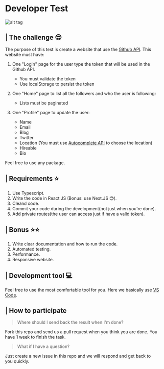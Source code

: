 # Developer Test

![alt tag](https://s3-sa-east-1.amazonaws.com/images.taximanager.com.br/tripee-banner.png)

## | The challenge 😎

The purpose of this test is create a website that use the [Github API](https://docs.github.com/en/rest/reference).
This website must have:

1. One "Login" page for the user type the token that will be used in the Github API.

   - You must validate the token
   - Use localStorage to persist the token

2. One "Home" page to list all the followers and who the user is following:

   - Lists must be paginated

3. One "Profile" page to update the user:
   - Name
   - Email
   - Blog
   - Twitter
   - Location (You must use [Autocomplete API](https://developers.google.com/places/web-service/autocomplete) to choose the location)
   - Hireable
   - Bio

Feel free to use any package.

## | Requirements ⭐

1. Use Typescript.
2. Write the code in React JS (Bonus: use Next.JS 😍).
3. Cleand code.
4. Commit your code during the development(not just when you're done).
5. Add private routes(the user can access just if have a valid token).

## | Bonus ⭐⭐

1. Write clear documentation and how to run the code.
2. Automated testing.
3. Performance.
4. Responsive website.

## | Development tool 💻

Feel free to use the most comfortable tool for you.
Here we basically use [VS Code](https://code.visualstudio.com/).

## | How to participate

> Where should I send back the result when I'm done?

Fork this repo and send us a pull request when you think you are done. You have 1 week to finish the task.

> What if I have a question?

Just create a new issue in this repo and we will respond and get back to you quickly.
